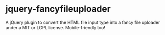 # jquery-fancyfileuploader
A jQuery plugin to convert the HTML file input type into a fancy file uploader under a MIT or LGPL license.  Mobile-friendly too!
